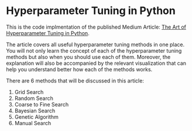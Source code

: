 # Hyperparameter Tuning in Python

This is the code implmentation of the published Medium Article: [The Art of Hyperparameter Tuning in Python](https://louisowen6.medium.com/the-art-of-hyperparameter-tuning-in-python-c581a129d4e4).

The article covers all useful hyperparameter tuning methods in one place. You will not only learn the concept of each of the hyperparameter tuning methods but also when you should use each of them. Moreover, the explanation will also be accompanied by the relevant visualization that can help you understand better how each of the methods works.

There are 6 methods that will be discussed in this article:
1) Grid Search
2) Random Search
3) Coarse to Fine Search
4) Bayesian Search
5) Genetic Algorithm
6) Manual Search
